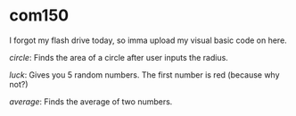 # com150
I forgot my flash drive today, so imma upload my visual basic code on here.

*circle*: Finds the area of a circle after user inputs the radius.

*luck*: Gives you 5 random numbers. The first number is red (because why not?)

*average*: Finds the average of two numbers.
